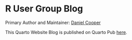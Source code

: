 # R User Group Blog
Primary Author and Maintainer: [Daniel Cooper](https://github.com/thedbcooper)

This Quarto Website Blog is published on Quarto Pub [here](https://dbcooper.quarto.pub/r-users-group-blog/). 
